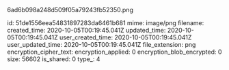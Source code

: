 6ad6b098a248d509f05a79243fb52350.png

id: 51de1556eea54831897283da6461b681
mime: image/png
filename: 
created_time: 2020-10-05T00:19:45.041Z
updated_time: 2020-10-05T00:19:45.041Z
user_created_time: 2020-10-05T00:19:45.041Z
user_updated_time: 2020-10-05T00:19:45.041Z
file_extension: png
encryption_cipher_text: 
encryption_applied: 0
encryption_blob_encrypted: 0
size: 56602
is_shared: 0
type_: 4